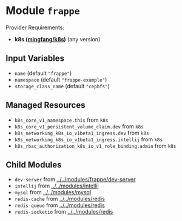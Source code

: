 
# Module `frappe`

Provider Requirements:
* **k8s ([mingfang/k8s](https://registry.terraform.io/providers/mingfang/k8s/latest))** (any version)

## Input Variables
* `name` (default `"frappe"`)
* `namespace` (default `"frappe-example"`)
* `storage_class_name` (default `"cephfs"`)

## Managed Resources
* `k8s_core_v1_namespace.this` from `k8s`
* `k8s_core_v1_persistent_volume_claim.dev` from `k8s`
* `k8s_networking_k8s_io_v1beta1_ingress.dev` from `k8s`
* `k8s_networking_k8s_io_v1beta1_ingress.intellij` from `k8s`
* `k8s_rbac_authorization_k8s_io_v1_role_binding.admin` from `k8s`

## Child Modules
* `dev-server` from [../../modules/frappe/dev-server](../../modules/frappe/dev-server)
* `intellij` from [../../modules/intellij](../../modules/intellij)
* `mysql` from [../../modules/mysql](../../modules/mysql)
* `redis-cache` from [../../modules/redis](../../modules/redis)
* `redis-queue` from [../../modules/redis](../../modules/redis)
* `redis-socketio` from [../../modules/redis](../../modules/redis)

